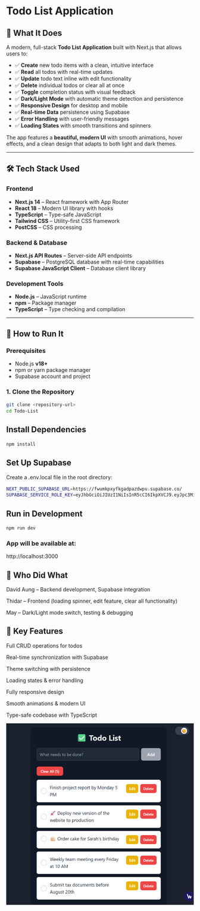 # Todo List Application

## 📌 What It Does
A modern, full-stack **Todo List Application** built with Next.js that allows users to:

- ✅ **Create** new todo items with a clean, intuitive interface  
- ✅ **Read** all todos with real-time updates  
- ✅ **Update** todo text inline with edit functionality  
- ✅ **Delete** individual todos or clear all at once  
- ✅ **Toggle** completion status with visual feedback  
- ✅ **Dark/Light Mode** with automatic theme detection and persistence  
- ✅ **Responsive Design** for desktop and mobile  
- ✅ **Real-time Data** persistence using Supabase  
- ✅ **Error Handling** with user-friendly messages  
- ✅ **Loading States** with smooth transitions and spinners  

The app features a **beautiful, modern UI** with smooth animations, hover effects, and a clean design that adapts to both light and dark themes.

---

## 🛠 Tech Stack Used

### **Frontend**
- **Next.js 14** – React framework with App Router  
- **React 18** – Modern UI library with hooks  
- **TypeScript** – Type-safe JavaScript  
- **Tailwind CSS** – Utility-first CSS framework  
- **PostCSS** – CSS processing  

### **Backend & Database**
- **Next.js API Routes** – Server-side API endpoints  
- **Supabase** – PostgreSQL database with real-time capabilities  
- **Supabase JavaScript Client** – Database client library  

### **Development Tools**
- **Node.js** – JavaScript runtime  
- **npm** – Package manager  
- **TypeScript** – Type checking and compilation  

---

## 🚀 How to Run It

### **Prerequisites**
- Node.js **v18+**
- npm or yarn package manager
- Supabase account and project

### **1. Clone the Repository**
```bash
git clone <repository-url>
cd Todo-List
```

## Install Dependencies
```bash
npm install
```

## Set Up Supabase
Create a .env.local file in the root directory:
```bash
NEXT_PUBLIC_SUPABASE_URL=https://fwumkpxyfkgadpazdwpu.supabase.co/
SUPABASE_SERVICE_ROLE_KEY=eyJhbGciOiJIUzI1NiIsInR5cCI6IkpXVCJ9.eyJpc3MiOiJzdXBhYmFzZSIsInJlZiI6ImZ3dW1rcHh5ZmtnYWRwYXpkd3B1Iiwicm9sZSI6ImFub24iLCJpYXQiOjE3NTUwNzgyMTEsImV4cCI6MjA3MDY1NDIxMX0.BUxBJwIiiVn05eK5ms-16eqEfNUoid0Uvpv8q_byPbs
```

## Run in Development
```bash
npm run dev
```

### App will be available at:
http://localhost:3000

## 👥 Who Did What

David Aung – Backend development, Supabase integration

Thidar – Frontend (loading spinner, edit feature, clear all functionality)

May – Dark/Light mode switch, testing & debugging

## 🎯 Key Features

Full CRUD operations for todos

Real-time synchronization with Supabase

Theme switching with persistence

Loading states & error handling

Fully responsive design


Smooth animations & modern UI

Type-safe codebase with TypeScript

![Todo List Screenshot](images/image.png)